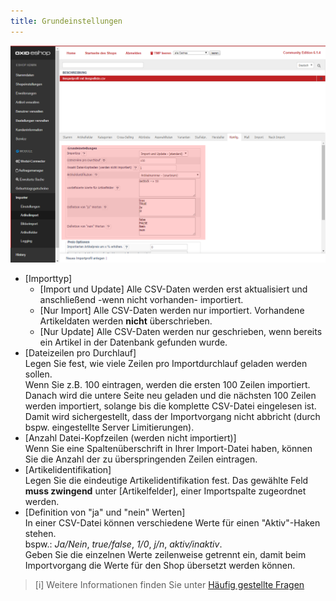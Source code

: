 ```yaml
---
title: Grundeinstellungen
---
```


![Artikelimport | Konfiguration](../../../../../assets/newAssets/Artikelimport-KonfigGrundeinstellungenf.png)

- [Importtyp] 
  - [Import und Update] Alle CSV-Daten werden erst aktualisiert und anschließend -wenn nicht vorhanden- importiert. 
  - [Nur Import] Alle CSV-Daten werden nur importiert. Vorhandene Artikeldaten werden **nicht** überschrieben. 
  - [Nur Update] Alle CSV-Daten werden nur geschrieben, wenn bereits ein Artikel in der Datenbank gefunden wurde. 
- [Dateizeilen pro Durchlauf]  
  Legen Sie fest, wie viele Zeilen pro Importdurchlauf geladen werden sollen.  
  Wenn Sie z.B. 100 eintragen, werden die ersten 100 Zeilen importiert.  
  Danach wird die untere Seite neu geladen und die nächsten 100 Zeilen werden importiert, solange bis die komplette CSV-Datei eingelesen ist.  
  Damit wird sichergestellt, dass der Importvorgang nicht abbricht (durch bspw. eingestellte Server Limitierungen).  
- [Anzahl Datei-Kopfzeilen (werden nicht importiert)]  
  Wenn Sie eine Spaltenüberschrift in Ihrer Import-Datei haben, können Sie die Anzahl der zu überspringenden Zeilen eintragen.  
- [Artikelidentifikation]   
  Legen Sie die eindeutige Artikelidentifikation fest. Das gewählte Feld **muss zwingend** unter [Artikelfelder], einer Importspalte zugeordnet werden.
- [Definition von "ja" und "nein" Werten]  
  In einer CSV-Datei können verschiedene Werte für einen "Aktiv"-Haken stehen.  
  bspw.: _Ja/Nein_, _true/false_, _1/0_, _j/n_, _aktiv/inaktiv_.  
  Geben Sie die einzelnen Werte zeilenweise getrennt ein, damit beim Importvorgang die Werte für den Shop übersetzt werden können.  

> [i] Weitere Informationen finden Sie unter [Häufig gestellte Fragen](../../../080_Haeufig_gestellte_Fragen.md)
